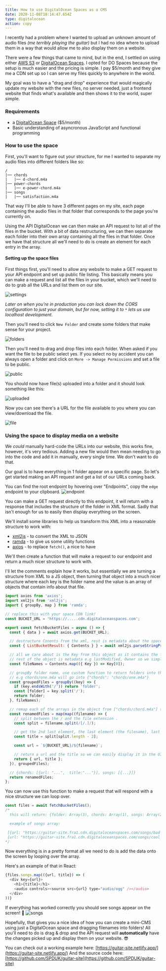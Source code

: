 ```yaml
---
title: How to use DigitalOcean Spaces as a CMS
date: 2020-11-08T18:14:47.654Z
type: digitalocean
action: copy
---
```



I recently had a problem where I wanted to upload an unknown amount of audio files *(me terribly playing the guitar)* but I had no idea where to upload them in a way that would allow me to also display them on a website.

There were a few things that came to mind, but in the end, I settled on using either [AWS S3](https://aws.amazon.com/s3/) or [DigitalOcean Spaces](https://www.digitalocean.com/products/spaces/). I opted for DO Spaces because the setup is much easier and the pricing is simple. I pay $5/month and they give me a CDN set up so I can serve my files quickly to anywhere in the world.

My goal was to have a "drag and drop" experience that would magically update my website with the new files, no server needed, just a frontend website that finds what's available and then shows it to the world, super simple.


### Requirements

- a [DigitalOcean Space](https://www.digitalocean.com/products/spaces/) ($5/month)
- Basic understanding of asyncronous JavaScript and functional programming

### How to use the space

First, you'll want to figure out your structure, for me I wanted to separate my audio files into different folders like so:
```
/
|── chords
|   |── d-chord.m4a
|── power-chords
|   |── e-power-chord.m4a
|── songs
|   |── satisfaction.m4a
```

That way I'll be able to have 3 different pages on my site, each page containing the audio files in that folder that corresponds to the page you're currently on.

Using the API DigitalOcean we can then make an API request to list all of the files in the bucket. With a bit of data restructuring, we can then separate each folder into their own array containing all the files in that folder. Once we have that structure all we'll need to do is create an element for each entry in the array. 


#### Setting up the space files

First things first, you'll need to allow any website to make a GET request to your API endpoint and set up public file listing. This basically means you can make a request and list all the files in your bucket, which we'll need to do to grab all the URLs and list them on our site. 


![settings](./settings.png)

*Later on when you're in production you can lock down the CORS configuration to just your domain, but for now, setting it to `*` lets us use localhost development.*



Then you'll need to click `New Folder` and create some folders that make sense for your project.

![folders](./folders.png)

Then you'll need to drag and drop files into each folder. When asked if you want the file to be public select yes. If you select no by accident you can always open a folder and click on `More -> Manage Permissions` and set a file to be public.

![public](./public.png)


You should now have file(s) uploaded into a folder and it should look something like this:

![uploaded](./uploaded.png)


Now you can see there's a URL for the file available to you where you can view/download the file.


![file](./file.png)


### Using the space to display media on a website

We *could* manually hard-code the URLs into our website, this works fine, however, it's very tedious. Adding a new file would then mean needing to go into the code and add it in manually, every single time. We don't want to do that.

Our goal is to have everything in 1 folder appear on a specific page. So let's get started making an API request and get a list of our URLs coming back.

You can find the root endpoint by hovering over "Endpoints", copy the `edge` endpoint to your clipboard.
![endpoint](./endpoint.png)


You can make a GET request directly to this endpoint, it will return with a response that includes the structure of the folder in XML format. Sadly that isn't enough for us to easily then display everything on the screen.


We'll install some libraries to help us transform this XML into a reasonable structure to work with:
- [xml2js](https://www.npmjs.com/package/xml2js) - to convert the XML to JSON 
- [ramda](https://www.npmjs.com/package/ramda) - to give us some utility functions
- [axios](https://www.npmjs.com/package/axios) - to replace `fetch()`, a nice to have


We'll then create a function that will make a request to our endpoint and return a much nicer structure to work with.

I'll let the comments explain how it works, but essentially we are turning a structure from XML to a JS object, then turning that object into a much nicer structure where each key is the folder name and the value is an array of objects that contain info about that file.

```js
import axios from 'axios';
import xml2js from 'xml2js';
import { groupBy, map } from 'ramda';

// replace this with your space CDN link!
const BUCKET_URL = 'https://.....cdn.digitaloceanspaces.com';

export const fetchBucketFiles = async () => {
  const { data } = await axios.get(BUCKET_URL);

  // destructure Conents from the xml, rest is metadata about the space/bucket
  const { ListBucketResult: { Contents } } = await xml2js.parseStringPromise(data);

  // all we care about is the Key from this object as it contains the filename in position 0
  // rest of the object is metadata e.g lastModified, Owner so we simply map and select the Key[0]
  const fileNames = Contents.map(({ Key }) => Key[0]);

  // groupBy folder name, use custom function to return folders into the "folder": key
  // e.g chords/one.m4a will go into {"chords": "chords/one.m4a"}
  const groupedFiles = groupBy((key) => {
    if (key.endsWith('/')) return 'folder';
    const [folder] = key.split('/');
    return folder;
  }, fileNames);

  // remap each of the arrays in the object from ["chords/chord.m4a"] to [{url: "https://..../chords/d-chord.m4a", title: "d-chord"}] 
  const renamedFiles = map(map((filename) => {
    // split between the / and the file extension .
    const split = filename.split(/[/.]/);

    // get the 2nd last element, the last element (the filename), last is the file extension
    const title = split[split.length - 2];

    const url = `${BUCKET_URL}/${filename}`;

    // return a url and the title so we can easily display it in the UI
    return { url, title };
  }), groupedFiles);

  // {chords: [{url: "...",  title:"..."}], songs: [{...}]}
  return renamedFiles;
};
```


You can now use this function to make a request that will respond with a nice structure we can loop over.

```js
const files = await fetchBucketFiles();
/*
  this will return: {folder: Array(3), chords: Array(1), songs: Array(2)}

  example of songs array:

 [{url: "https://guitar-site.fra1.cdn.digitaloceanspaces.com/songs/bad song.m4a", title: "bad song"}
 {url: "https://guitar-site.fra1.cdn.digitaloceanspaces.com/songs/cool_song.m4a", title: "cool_song"}]
*/
```
Now everything is in a pretty format all we need to do is add the data onto the screen by looping over the array.

Here's an example of that in React:
```js
{files.songs.map(({url, title}) => (
  <div key={url}>
    <h1>{title}</h1>
    <audio controls><source src={url} type="audio/ogg" /></audio>
  </div>
))}
```


If everything has worked correctly you should see songs appear on the screen! 🎉
![songs](./songs.png)


Hopefully, that gives you a nice idea of how you can create a mini-CMS using just a DigitalOcean space and dragging filenames into folders! All you'll need to do is drag & drop and the API request will **automatically** have the changes picked up and display them on your website. 😎


You can check out a working example here: [https://guitar-site.netlify.app/](https://guitar-site.netlify.app/)
And the source code here:[https://github.com/SPDUK/guitar-site](https://github.com/SPDUK/guitar-site)